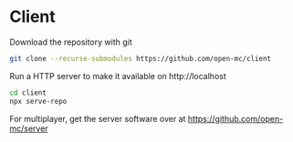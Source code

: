 # Client
Download the repository with git
```sh
git clone --recurse-submodules https://github.com/open-mc/client
```
Run a HTTP server to make it available on http://localhost
```sh
cd client
npx serve-repo
```

For multiplayer, get the server software over at https://github.com/open-mc/server